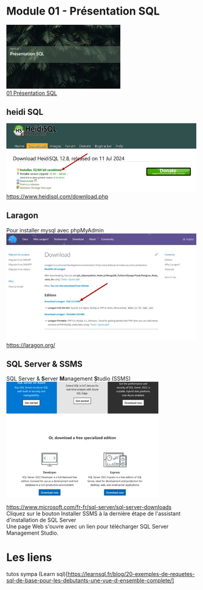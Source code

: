 # Module 01 - Présentation SQL
<a href="../00 Les fichiers PDF - Supports de cours/01 Présentation SQL.pdf">
  <img src="../img/01/m1.png" width="300">
</a>  
<br>
<a href="../00 Les fichiers PDF - Supports de cours/01 Présentation SQL.pdf">
01 Présentation SQL
</a>  




## heidi SQL
<a href="https://www.heidisql.com/download.php">
  <img src="../img/01/heidi.webp" width="500">
  </a>
  <br>
 <a href="https://www.heidisql.com/download.php">https://www.heidisql.com/download.php</a>

## Laragon
Pour installer mysql 
avec phpMyAdmin
<br>
<a href="https://laragon.org/">
  <img src="../img/01/laragon.webp" width="500">
  </a>
  <br>
 <a href="https://laragon.org/">https://laragon.org/</a>

## SQL Server & SSMS
SQL Server & **S**erver **M**anagement **S**tudio (SSMS)
<br>
<a href="https://www.microsoft.com/fr-fr/sql-server/sql-server-downloads">
  <img src="../img/01/sql-server.webp" width="400">
  </a>

 <a href="https://www.microsoft.com/fr-fr/sql-server/sql-server-downloads">https://www.microsoft.com/fr-fr/sql-server/sql-server-downloads</a>
<br>
Cliquez sur le bouton Installer SSMS à la dernière étape de l'assistant d'installation de SQL Server  
Une page Web s'ouvre avec un lien pour télécharger SQL Server Management Studio.


# Les liens
tutos sympa
(Learn sql)[https://learnsql.fr/blog/20-exemples-de-requetes-sql-de-base-pour-les-debutants-une-vue-d-ensemble-complete/]